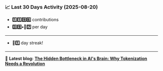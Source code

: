 <!--START_STATS-->
### 📈 Last 30 Days Activity (2025-08-20)  
- **1️⃣1️⃣9️⃣6️⃣** contributions  
- **3️⃣9️⃣•🎱7️⃣** per day
---
- **🎱1️⃣** day streak!
---
📝 **Latest blog:** [**The Hidden Bottleneck in AI's Brain: Why Tokenization Needs a Revolution**](https://andriak.com/blog/tokenization-revolution)
<!--END_STATS-->
